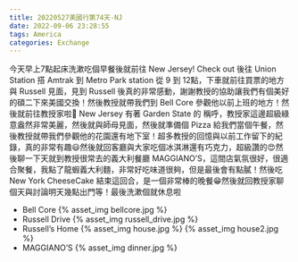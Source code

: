 ```yaml
---
title: 20220527美國行第74天-NJ
date: 2022-09-06 23:28:55
tags: America
categories: Exchange
---
```

今天早上7點起床洗漱吃個早餐後就前往 New Jersey! Check out 後往 Union Station 搭 Amtrak 到 Metro Park station 從 9 到 12點，下車就前往買票的地方與 Russell 見面，見到 Russell 後真的非常感動，謝謝教授的協助讓我們有個美好的碩二下來美國交換！然後教授就帶我們到 Bell Core 參觀他以前上班的地方！然後就前往教授家啦💪 New Jersey 有著 Garden State 的 稱呼，教授家這邊超級綠意盎然非常美麗，然後就與師母見面，然後就準備個 Pizza 給我們當個午餐，然後教授就帶我們參觀他的花園還有地下室！超多教授的回憶與以前工作留下的紀錄，真的非常有趣😃然後就回客廳與大家吃個冰淇淋還有巧克力，超級讚的😍然後聊一下天就到教授很常去的義大利餐廳 MAGGIANO’S，這間店氣氛很好，很適合聚餐，我點了龍蝦義大利麵，非常好吃味道很夠，但是最後會有點膩！然後吃 New York CheeseCake 結束這回合，是一個非常棒的晚餐😁然後就回教授家聊個天與討論明天幾點出門等！最後洗漱個就休息啦 

- Bell Core
{% asset_img bellcore.jpg %}
- Russell Drive
{% asset_img russell_drive.jpg %}
- Russell’s Home
{% asset_img house.jpg %}
{% asset_img house2.jpg %}
- MAGGIANO’S
{% asset_img dinner.jpg %}
